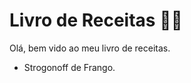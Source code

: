 # Livro de Receitas :man_cook:

 Olá, bem vido ao meu livro de receitas.



- Strogonoff de Frango.






